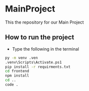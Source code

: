 # MainProject
This the repository for our Main Project
## How to run the project
- Type the following in the terminal
```bash
py -m venv .ven
.venv\Scripts\Activate.ps1
pip install -r requirments.txt
cd frontend
npm install
cd ..
code .
```
